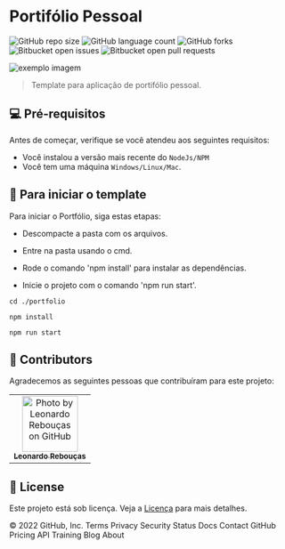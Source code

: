 # Portifólio Pessoal

<!---Esses são exemplos. Veja https://shields.io para outras pessoas ou para personalizar este conjunto de escudos. Você pode querer incluir dependências, status do projeto e informações de licença aqui--->

![GitHub repo size](https://img.shields.io/github/languages/code-size/BAXHEN-CORPORATION/material-ui-v5-react-template?style=for-the-badge)
![GitHub language count](https://img.shields.io/github/languages/count/BAXHEN-CORPORATION/material-ui-v5-react-template?style=for-the-badge)
![GitHub forks](https://img.shields.io/github/forks/BAXHEN-CORPORATION/material-ui-v5-react-template?style=for-the-badge)
![Bitbucket open issues](https://img.shields.io/bitbucket/issues/BAXHEN-CORPORATION/material-ui-v5-react-template?style=for-the-badge)
![Bitbucket open pull requests](https://img.shields.io/bitbucket/pr-raw/BAXHEN-CORPORATION/material-ui-v5-react-template?style=for-the-badge)

<img src="https://camo.githubusercontent.com/306dedb9426f1d93a981d305a0a18164932ece8dca4d5fd820b1d3c36625b218/68747470733a2f2f6d75692e636f6d2f7374617469632f6c6f676f2e737667" alt="exemplo imagem">

> Template para aplicação de portifólio pessoal.

## 💻 Pré-requisitos

Antes de começar, verifique se você atendeu aos seguintes requisitos:

- Você instalou a versão mais recente do `NodeJs/NPM`
- Você tem uma máquina `Windows/Linux/Mac`.

## 🚀 Para iniciar o template

Para iniciar o Portfólio, siga estas etapas:

- Descompacte a pasta com os arquivos.

- Entre na pasta usando o cmd.

- Rode o comando 'npm install' para instalar as dependências.

- Inicie o projeto com o comando 'npm run start'.

```
cd ./portfolio

npm install

npm run start
```

## 🤝 Contributors

Agradecemos as seguintes pessoas que contribuíram para este projeto:

<table>
  <tr>
    <td align="center">
      <a href="#">
        <img src="https://avatars.githubusercontent.com/u/41558102?v=4" width="100px;" alt="Photo by Leonardo Rebouças on GitHub"/><br>
        <sub>
          <b>Leonardo Rebouças</b>
        </sub>
      </a>
    </td>
  </tr>
</table>

## 📝 License

Este projeto está sob licença. Veja a [Licença](LICENSE.md) para mais detalhes.

© 2022 GitHub, Inc.
Terms
Privacy
Security
Status
Docs
Contact GitHub
Pricing
API
Training
Blog
About
